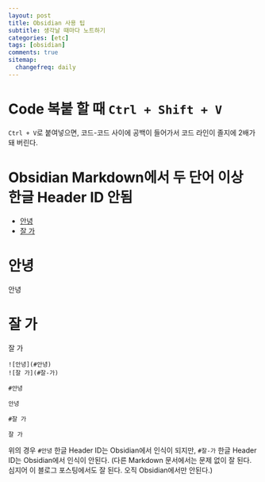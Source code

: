 ```yaml
---
layout: post
title: Obsidian 사용 팁
subtitle: 생각날 때마다 노트하기
categories: [etc]
tags: [obsidian]
comments: true
sitemap:
  changefreq: daily
---
```


# Code 복붙 할 때 `Ctrl + Shift + V`

`Ctrl + V`로 붙여넣으면, 코드-코드 사이에 공백이 들어가서 코드 라인이 졸지에 2배가 돼 버린다.

# Obsidian Markdown에서 두 단어 이상 한글 Header ID 안됨

- [안녕](#안녕)
- [잘 가](#잘-가)

# 안녕

안녕

# 잘 가

잘 가

```
![안녕](#안녕)
![잘 가](#잘-가)

#안녕

안녕

#잘 가

잘 가
```

위의 경우 `#안녕` 한글 Header ID는 Obsidian에서 인식이 되지만, `#잘-가` 한글 Header ID는 Obsidian에서 인식이 안된다. (다른 Markdown 문서에서는 문제 없이 잘 된다. 심지어 이 블로그 포스팅에서도 잘 된다. 오직 Obsidian에서만 안된다.)
